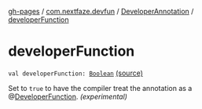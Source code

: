 [gh-pages](../../index.md) / [com.nextfaze.devfun](../index.md) / [DeveloperAnnotation](index.md) / [developerFunction](./developer-function.md)

# developerFunction

`val developerFunction: `[`Boolean`](https://kotlinlang.org/api/latest/jvm/stdlib/kotlin/-boolean/index.html) [(source)](https://github.com/NextFaze/dev-fun/tree/master/devfun-annotations/src/main/java/com/nextfaze/devfun/DeveloperAnnotation.kt#L68)

Set to `true` to have the compiler treat the annotation as a @[DeveloperFunction](../../com.nextfaze.devfun.function/-developer-function/index.md). *(experimental)*

